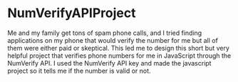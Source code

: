 # NumVerifyAPIProject
Me and my family get tons of spam phone calls, and I tried finding applications on my phone that would verify the number for me but all of them were either paid or skeptical. This led me to design this short but very helpful project that verifies phone numbers for me in JavaScript through the NumVerify API. I used the NumVerify API key and made the javascript project so it tells me if the number is valid or not. 

